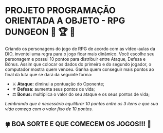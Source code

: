 # PROJETO PROGRAMAÇÃO ORIENTADA A OBJETO - RPG DUNGEON 🤴 🏆 👸
 Criando os personagens do jogo de RPG de acordo com as vídeo-aulas da DIO, inventei uma regra para o jogo ficar mais dinâmico.
 Você escolhe seu personagem e possui 10 pontos para distribuir entre Ataque, Defesa e Bônus.
 Assim que colocar os dados do primeiro e do segundo jogador, o computador mostra quem venceu.
 Ganha quem conseguir mais pontos ao final da luta que se dará da seguinte forma:
 - ⚔️ **Ataque:** diminui a pontuação do Oponente;
 - ⚜️ **Defesa:** aumenta seus pontos de vida;
 - ⚖️ **Bonus:** multiplica o valor do seu ataque e os seus pontos de vida;
 
 *Lembrando que é necessário equilibrar 10 pontos entre os 3 itens e que sua vida começa com o valor fixo de 10 pontos.*
 ## 🍀  BOA SORTE E QUE COMECEM OS JOGOS!!! 🥇
